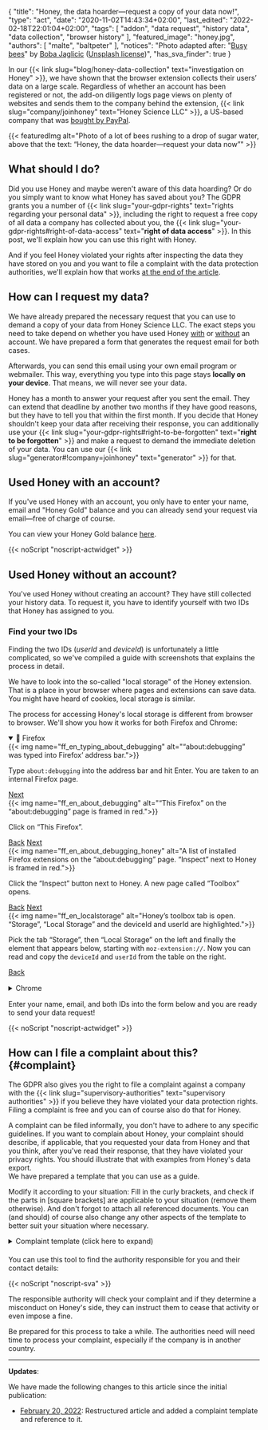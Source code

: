 {
    "title": "Honey, the data hoarder—request a copy of your data now!",
    "type": "act",
    "date": "2020-11-02T14:43:34+02:00",
    "last_edited": "2022-02-18T22:01:04+02:00",
    "tags": [ "addon", "data request", "history data", "data collection", "browser history" ],
    "featured_image": "honey.jpg",
    "authors": [ "malte", "baltpeter" ],
    "notices": "Photo adapted after: \"[Busy bees](https://unsplash.com/photos/StEaRc1xQV4)\" by [Boba Jaglicic](https://unsplash.com/@bobajaglicic) ([Unsplash license](https://unsplash.com/license))",
    "has_sva_finder": true
}

In our {{< link slug="blog/honey-data-collection" text="investigation on Honey" >}}, we have shown that the browser extension collects their users’ data on a large scale. Regardless of whether an account has been registered or not, the add-on diligently logs page views on plenty of websites and sends them to the company behind the extension, {{< link slug="company/joinhoney" text="Honey Science LLC" >}}, a US-based company that was [bought by PayPal](https://help.joinhoney.com/article/302-what-does-honey-joining-paypal-mean-for-members).

{{< featuredImg alt="Photo of a lot of bees rushing to a drop of sugar water, above that the text: “Honey, the data hoarder—request your data now”" >}}

## What should I do?

Did you use Honey and maybe weren't aware of this data hoarding? Or do you simply want to know what Honey has saved about you? The GDPR grants you a number of {{< link slug="your-gdpr-rights" text="rights regarding your personal data" >}}, including the right to request a free copy of all data a company has collected <!-- stored? --> about you, the {{< link slug="your-gdpr-rights#right-of-data-access" text="**right of data access**" >}}. In this post, we'll explain how you can use this right with Honey.

And if you feel Honey violated your rights after inspecting the data they have stored on you and you want to file a complaint with the data protection authorities, we'll explain how that works [at the end of the article](#complaint).

## How can I request my data?

We have already prepared the necessary request that you can use to demand a copy of your data from Honey Science LLC. The exact steps you need to take depend on whether you have used Honey [with](#used-honey-with-an-account) or [without](#used-honey-without-an-account) an account. We have prepared a form that generates the request email for both cases.

Afterwards, you can send this email using your own email program or webmailer. This way, everything you type into this page stays **locally on your device**. That means, we will never see your data.

Honey has a month to answer your request after you sent the email. They can extend that deadline by another two months if they have good reasons, but they have to tell you that within the first month. If you decide that Honey shouldn't keep your data after receiving their response, you can additionally use your {{< link slug="your-gdpr-rights#right-to-be-forgotten" text="**right to be forgotten**" >}} and make a request to demand the immediate deletion of your data. You can use our {{< link slug="generator#!company=joinhoney" text="generator" >}} <!-- TODO: set request type to DELETE when the generator supports this--> for that.

## Used Honey with an account?

If you've used Honey with an account, you only have to enter your name, email and "Honey Gold" balance and you can already send your request via email—free of charge of course.

You can view your Honey Gold balance [here](https://www.joinhoney.com/honeygold/overview).

<div id="act-with-account" class="act-widget" style="max-width: 600px; margin: auto;"></div>
{{< noScript "noscript-actwidget" >}}

## Used Honey without an account?

You've used Honey without creating an account? They have still collected your history data. To request it, you have to identify yourself with two IDs that Honey has assigned to you.

### Find your two IDs

Finding the two IDs (*userId* and *deviceId*) is unfortunately a little complicated, so we've compiled a guide with screenshots that explains the process in detail.

We have to look into the so-called "local storage" of the Honey extension. That is a place in your browser where pages and extensions can save data. You might have heard of cookies, local storage is similar.

The process for accessing Honey's local storage is different from browser to browser. We'll show you how it works for both Firefox and Chrome:

<div class="box box-info">
<details open>
    <summary>🦊 Firefox</summary>
    <div class="slides">
        <div class="slider">
            <div class="slide" id="slide-ff-1">
                {{< img name="ff_en_typing_about_debugging" alt="“about:debugging” was typed into Firefox’ address bar.">}}
                <p>Type <code>about:debugging</code> into the address bar and hit Enter. You are taken to an internal Firefox page.</p>
                <div>
                    <a class="button button-secondary button-right" href="#slide-ff-2">Next <span class="icon-arrow-right"></span></a>
                </div>
                <div class="clearfix"></div>
            </div>
            <div class="slide" id="slide-ff-2">
                {{< img name="ff_en_about_debugging" alt="“This Firefox” on the “about:debugging” page is framed in red.">}}
                <p>Click on “This Firefox”.</p>
                <div>
                    <a class="button button-secondary button-left" href="#slide-ff-1"><span class="icon-arrow-left"></span> Back</a>
                    <a class="button button-secondary button-right" href="#slide-ff-3">Next <span class="icon-arrow-right"></span></a> 
                </div>
                <div class="clearfix"></div>
            </div>
            <div class="slide" id="slide-ff-3">
                {{< img name="ff_en_about_debugging_honey" alt="A list of installed Firefox extensions on the “about:debugging” page. “Inspect” next to Honey is framed in red.">}}
                <p>Click the “Inspect” button next to Honey. A new page called “Toolbox” opens.</p>
                <div>
                    <a class="button button-secondary button-left" href="#slide-ff-2"><span class="icon-arrow-left"></span> Back</a>
                    <a class="button button-secondary button-right" href="#slide-ff-4">Next <span class="icon-arrow-right"></span></a>
                </div>
                <div class="clearfix"></div>
            </div>
            <div class="slide" id="slide-ff-4">
                {{< img name="ff_en_localstorage" alt="Honey’s toolbox tab is open. “Storage”, “Local Storage” and the deviceId and userId are highlighted.">}}
                <p>Pick the tab “Storage”, then “Local Storage” on the left and finally the element that appears below, starting with <code>moz-extension://</code>. Now you can read and copy the <code>deviceId</code> and <code>userId</code> from the table on the right.</p>
                <div>
                    <a class="button button-secondary button-left" href="#slide-ff-3"><span class="icon-arrow-left"></span> Back</a>
                </div>
                <div class="clearfix"></div>
            </div>
        </div>
    </div>
</details>
</div>

<div class="box box-info" style="margin: 15px 0;">
<details>
    <summary>Chrome</summary>
    <div class="slides">
        <div class="slider">
            <div class="slide" id="slide-ch-1">
                {{< img name="ch_en_extensions.png" alt="“chrome://extensions” was typed into Chrome’s address bar.">}}
                <p>Type <code>chrome://extensions</code> into the address bar and hit Enter. You are taken to an internal Chrome page.</p>
                <div>
                    <a class="button button-secondary button-right" href="#slide-ch-2">Next <span class="icon-arrow-right"></span></a>
                </div>
                <div class="clearfix"></div>
            </div>
            <div class="slide" id="slide-ch-2">
                {{< img name="ch_en_dev_on" alt="The “Developer mode” switch in the upper-right corner is turned on and highlighted in red.">}}
                <p>Enable the developer mode using the switch in the upper-right corner.</p>
                <div>
                    <a class="button button-secondary button-left" href="#slide-ch-1"><span class="icon-arrow-left"></span> Back</a>
                    <a class="button button-secondary button-right" href="#slide-ch-3">Next <span class="icon-arrow-right"></span></a> 
                </div>
                <div class="clearfix"></div>
            </div>
            <div class="slide" id="slide-ch-3">
                {{< img name="ch_en_honey" alt="A list of installed Chrome extensions on the “chrome://extensions” page. “background page” next to Honey is framed in red.">}}
                <p>Click on “background page” next to Honey. A new window called “DevTools” opens.</p>
                <div>
                    <a class="button button-secondary button-left" href="#slide-ch-2"><span class="icon-arrow-left"></span> Back</a>
                    <a class="button button-secondary button-right" href="#slide-ch-4">Next <span class="icon-arrow-right"></span></a>
                </div>
                <div class="clearfix"></div>
            </div>
            <div class="slide" id="slide-ch-4">
                {{< img name="ch_local_storage" alt="Honey’s DevTools are opened, “Application”, “Local Storage” and the deviceId and userId are highlighted.">}}
                <p>Click on the “Application” tab in the new “DevTools” window. You might have to resize the window to see the button.
                Click on “Local Storage” on the left and on the now shown element that starts with <code>chrome-extension://</code>. Now you can see and copy the <code>deviceId</code> and <code>userId</code> from the table on the right.</p>
                <div>
                    <a class="button button-secondary button-left" href="#slide-ch-3"><span class="icon-arrow-left"></span> Back</a>
                </div>
                <div class="clearfix"></div>
            </div>
        </div>
    </div>
</details>
</div>

Enter your name, email, and both IDs into the form below and you are ready to send your data request!

<div id="act-no-account" class="act-widget" style="max-width: 600px; margin: auto;"></div>
{{< noScript "noscript-actwidget" >}}
<script>
window.addEventListener('load', function() {
    renderActWidget("act-with-account", {
        text_before_dynamic_input_container: "You’ve used Honey with an account? Use this form.",
        request_types: ['access'],
        transport_medium: 'email',
        company: {
            "slug": "joinhoney",
            "relevant-countries": [
                "all"
            ],
            "name": "Honey Science LLC",
            "runs": [
                "Honey Savings Finder (Browser extension)",
                "Honey Gold"
            ],
            "address": "963 E. 4th Street\nLos Angeles\nCA 90013\nUnited States of America",
            "email": "privacy@joinhoney.com",
            "web": "https://www.joinhoney.com/",
            "sources": [
                "https://www.joinhoney.com/privacy"
            ],
            "required-elements": [
                {
                    "desc": "Name",
                    "type": "name",
                    "optional": false
                },
                {
                    "desc": "Email",
                    "type": "email",
                    "optional": false
                },
                {
                    "desc": "Honey Gold balance",
                    "type": "input",
                    "optional": false
                }
            ],
            "suggested-transport-medium": "email",
            "quality": "tested"
        }
    });
    renderActWidget("act-no-account", {
        text_before_dynamic_input_container: "You've used Honey without an account? Use this form.",
        request_types: ['access'],
        transport_medium: 'email',
        company: {
            "slug": "joinhoney",
            "relevant-countries": [
                "all"
            ],
            "name": "Honey Science LLC",
            "runs": [
                "Honey Savings Finder (Browser extension)",
                "Honey Gold"
            ],
            "address": "963 E. 4th Street\nLos Angeles\nCA 90013\nUnited States of America",
            "email": "privacy@joinhoney.com",
            "web": "https://www.joinhoney.com/",
            "sources": [
                "https://www.joinhoney.com/privacy"
            ],
            "required-elements": [
                {
                    "desc": "Name",
                    "type": "name",
                    "optional": false
                },
                {
                    "desc": "Email",
                    "type": "email",
                    "optional": false
                },
                {
                    "desc": "userId",
                    "type": "input",
                    "optional": false
                },
                {
                    "desc": "deviceId",
                    "type": "input",
                    "optional": false
                }
            ],
            "suggested-transport-medium": "email",
            "quality": "tested"
        }
    });
});
</script>

## How can I file a complaint about this? {#complaint}

The GDPR also gives you the right to file a complaint against a company with the {{< link slug="supervisory-authorities" text="supervisory authorities" >}} if you believe they have violated your data protection rights. Filing a complaint is free and you can of course also do that for Honey.

A complaint can be filed informally, you don't have to adhere to any specific guidelines. If you want to complain about Honey, your complaint should describe, if applicable, that you requested your data from Honey and that you think, after you've read their response, that they have violated your privacy rights. You should illustrate that with examples from Honey's data export.  
We have prepared a template that you can use as a guide.

Modify it according to your situation: Fill in the <span class="blog-letter-fill-in">curly brackets</span>, and check if the parts in [square brackets] are applicable to your situation (remove them otherwise). And don't forgot to attach all referenced documents. You can (and should) of course also change any other aspects of the template to better suit your situation where necessary. 

<div class="blog-letter" style="margin-bottom: 20px;">
<details>
<summary>Complaint template (click here to expand)</summary>
<p>To Whom It May Concern:</p>

<p>I am hereby lodging a complaint according to Article 77 GDPR against the following controller:
Honey Science LLC
963 E. 4th Street
Los Angeles, CA 90013
USA</p>

<p>I am a user of the Honey browser extension (https://www.joinhoney.com), which is run by Honey Science LLC (hereinafter: “Honey”; details taken from: https://www.joinhoney.com/privacy). [I have created an account with Honey and signed into the browser extension with that.] [I have used the browser extension without creating an account.]</p>

<p>On <span class="blog-letter-fill-in">enter the date of your access request here</span>, I sent an access request according to Art. 15 GDPR to privacy@joinhoney.com (the privacy contact listed in the privacy policy: https://www.joinhoney.com/privacy).</p>

<p>Honey provided me with my date on <span class="blog-letter-fill-in">enter the date of Honey’s reply here</span>. I was sent, among other files, a “PageViews.csv” file, which lists pages I have visited with my browser. In total, it has <span class="blog-letter-fill-in">enter number of lines in the file here</span> lines. As this file contains a lot of private data about me, as I am going to argue in the following, I have not attached it but will only quote parts of it. [Should you need the file for the investigation, I am however willing to provide it.]</p>

<p>Here are some example of lines from “PageViews.csv”:</p>

<p><span class="blog-letter-fill-in">list a few lines from the file here</span></p>

<p>Each entry contains at least the following information:</p>

<p>
* timestamp of when I visited the respective site<br>
* multiple unique IDs identifying myself, my session, and my device<br>
* details about my browser<br>
* geolocation data, probably inferred from my IP address<br>
* the full URL of the respective page
</p>

<p>Honey&#39;s privacy policy (https://www.joinhoney.com/privacy) says (under “What data we collect and why”):</p>

<p>
> “Honey does not track your search engine history, emails, or your browsing on any site that is not a retail website (a site where you can shop and make a purchase). When you are on a pre-approved retail site, to help you save money, Honey will collect information about that site that lets us know which coupons and promos to find for you. […]<br>
> Shopping and Usage Data.<br>
> On retail sites, Honey collects the name of the retailer, page views, and in some cases, product information that allows us to track price changes and update our product catalog. […]<br>
> […]<br>
> What data we do not collect<br>
> We collect information that we believe can help us save our users time and money. This does not include, and we do not collect, any information from your search engine history, emails, or from websites that are not retail sites.”
</p>

<p>However, contrary to those statements, Honey does indeed collect data from non-“retail sites”, including for example [login pages, blog posts, order information pages, help/support pages, video streaming sites, and forums]. In my “PageViews.csv” file, they for example collected the following non-retails page visits:</p>

<p><span class="blog-letter-fill-in">list a few URLs from the file that are not from shopping sites here</span></p>

<p>According to the privacy policy (https://www.joinhoney.com/privacy), Honey wants to base this processing on Art. 6(1)(a) or (f) GDPR (“When you consent to our use of your data for a specific purpose.”, “When Honey has a legitimate interest in using that data in the normal ways you&#39;d expect, like ensuring Honey&#39;s products run properly, improving and creating new products, historical analytics research, promoting Honey, and protecting our legal rights.”).</p>

<p>As far as the processing is supposedly based on Art. 6(1)(a) GDPR, I deny the existence of “freely given, specific, informed and unambiguous” (Art. 4(11) GDPR) consent by me. [I have never consent to Honey&#39;s data processing.] [After the installation of the browser extension, Honey displayed the following notice: “We’re committed to your privacy. It’s always been our mission to find you the best deals. We only collect data when you’re on shopping sites. That way, we can find you relevant coupons, share accurate pricing trends, and continue to make shopping better for our community. You can read our founders’ commitment to privacy here (https://www.joinhoney.com/privacy). You can always come back and adjust your settings at any time”. When registering for an account, I had to check “I have read and agree to the Honey Terms of Service (https://www.joinhoney.com/terms) and Privacy Policy (https://www.joinhoney.com/privacy). I understand that to continue, PayPal will share name and email address with Honey.” Thus, any supposed consent was based on incorrect statements by Honey right from the beginning (as I explained, Honey does collect data on non-shopping pages). In addition, it was not possible to complete the registration without checking the checkbox. It was thus not possible to deny consent. And finally, I was only allowed to consent to the privacy policy as a whole instead of to discrete purposes. As a result, despite Honey forcing me to click the checkbox, no valid consent came to be (cf. “Guidelines 05/2020 on consent under Regulation 2016/679” by the EDPB: https://edpb.europa.eu/sites/default/files/files/file1/edpb_guidelines_202005_consent_en.pdf).]</p>

<p>As far as the processing is supposedly based on Art. 6(1)(f) GDPR, I deny the existence of a legitimate interest by Honey that overrides my interests or fundamental rights and freedoms. Here, one has to distinguish between data on shopping sites and data on other sites. For the latter, a legitimate interest cannot possibly be assumed. This data has no relation to the Honey browser extension and it definitely wasn&#39;t forseeable for me that Honey would collect this data. [When I saw Honey&#39;s reply to my access request, I was genuinely shocked at how comprehensively and deliberately they had collected my browser history data.]
For data on shopping sites, Honey might have a legitimate interest. But even here, it is questionably whether the processing is proportionate and reasonable given the vast amount of data collected and the fact that it is stored without a time limit (“Honey only [sic] retains information about you as long as you keep using Honey”, from: https://www.joinhoney.com/privacy).</p>

<p>I thus have to assume that Honey processed my data without a valid legal basis. That is why I am lodging this complaint with you. Please check this practice by the controller and, if necessary, to prohibit Honey from this unlawful processing. I would also ask you to consider imposing a fine.
[You may pass on my data to the controller for the purpose of processing the complaint]. I have attached my described correspondence with Honey to this complaint.</p>

<p>If you need any more details, please feel free to contact me. You can reach me <span class="blog-letter-fill-in">enter your contact details here</span>.</p>

<p>Thanks in advance for your help.</p>

<p>Yours sincerely,<br>
<span class="blog-letter-fill-in">enter your name here</span></p>
</details>
</div>

You can use this tool to find the authority responsible for you and their contact details: 

<div class="sva-finder"></div>
{{< noScript "noscript-sva" >}}
<script>
    window.props = { override: { country: { de: 'debralda' } } };
    window.addEventListener('load', function() { renderSvaFinder(); });
</script>

The responsible authority will check your complaint and if they determine a misconduct on Honey's side, they can instruct them to cease that activity or even impose a fine.

Be prepared for this process to take a while. The authorities need will need time to process your complaint, especially if the company is in another country.

---

**Updates**:

We have made the following changes to this article since the initial publication:

- [February 20, 2022](https://github.com/datenanfragen/website/pull/844): Restructured article and added a complaint template and reference to it.
